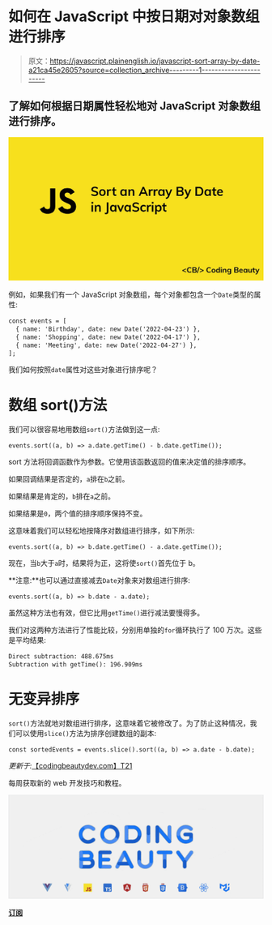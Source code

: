 # 如何在 JavaScript 中按日期对对象数组进行排序

> 原文：<https://javascript.plainenglish.io/javascript-sort-array-by-date-a21ca45e2605?source=collection_archive---------1----------------------->

## 了解如何根据日期属性轻松地对 JavaScript 对象数组进行排序。

![](img/c3bb29d824902ac73fc8a67e1990fa09.png)

例如，如果我们有一个 JavaScript 对象数组，每个对象都包含一个`Date`类型的属性:

```
const events = [
  { name: 'Birthday', date: new Date('2022-04-23') },
  { name: 'Shopping', date: new Date('2022-04-17') },
  { name: 'Meeting', date: new Date('2022-04-27') },
];
```

我们如何按照`date`属性对这些对象进行排序呢？

# 数组 sort()方法

我们可以很容易地用数组`sort()`方法做到这一点:

```
events.sort((a, b) => a.date.getTime() - b.date.getTime());
```

sort 方法将回调函数作为参数。它使用该函数返回的值来决定值的排序顺序。

如果回调结果是否定的，`a`排在`b`之前。

如果结果是肯定的，`b`排在`a`之前。

如果结果是`0`，两个值的排序顺序保持不变。

这意味着我们可以轻松地按降序对数组进行排序，如下所示:

```
events.sort((a, b) => b.date.getTime() - a.date.getTime());
```

现在，当`b`大于`a`时，结果将为正，这将使`sort()`首先位于 b。

**注意:**也可以通过直接减去`Date`对象来对数组进行排序:

```
events.sort((a, b) => b.date - a.date);
```

虽然这种方法也有效，但它比用`getTime()`进行减法要慢得多。

我们对这两种方法进行了性能比较，分别用单独的`for`循环执行了 100 万次。这些是平均结果:

```
Direct subtraction: 488.675ms
Subtraction with getTime(): 196.909ms
```

# 无变异排序

`sort()`方法就地对数组进行排序，这意味着它被修改了。为了防止这种情况，我们可以使用`slice()`方法为排序创建数组的副本:

```
const sortedEvents = events.slice().sort((a, b) => a.date - b.date);
```

*更新于:*[【codingbeautydev.com】T21](https://codingbeautydev.com/blog/javascript-sort-array-by-date/)

每周获取新的 web 开发技巧和教程。

![](img/b8db4799ac3fa2b55b41c7ca714bdf64.png)

[**订阅**](https://codingbeautydev.com/newsletter)